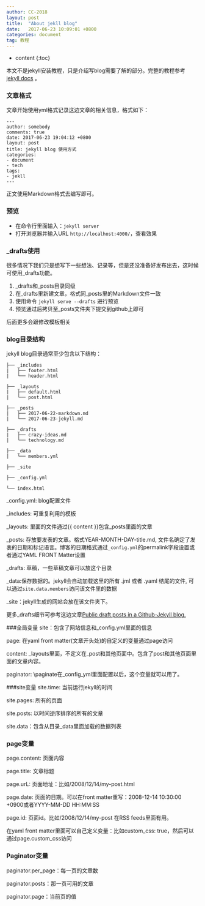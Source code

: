 ```yaml
---
author: CC-2018
layout: post
title:  "About jekll blog"
date:   2017-06-23 10:09:01 +0800
categories: document
tag: 教程
---
```


* content
{:toc}

本文不是jekyll安装教程，只是介绍写blog需要了解的部分。完整的教程参考 [jekyll docs](http://jekyllrb.com/docs/home/) 。

### 文章格式

文章开始使用yml格式记录这边文章的相关信息，格式如下：

    ---
    author: somebody
    comments: true
    date: 2017-06-23 19:04:12 +0800
    layout: post
    title: jekyll blog 使用方式
    categories:
    - document
    - tech
    tags:
    - jekll
    ---

正文使用Markdown格式去编写即可。

### 预览

+ 在命令行里面输入：`jekyll server`
+ 打开浏览器并输入URL `http://localhost:4000/`，查看效果


### \_drafts使用
很多情况下我们只是想写下一些想法、记录等，但是还没准备好发布出去，这时候可使用\_drafts功能。

1. \_drafts和\_posts目录同级
2. 在\_drafts里新建文章，格式同\_posts里的Markdown文件一致
3. 使用命令 `jekyll serve --drafts` 进行预览
4. 预览通过后拷贝至\_posts文件夹下提交到github上即可

后面更多会跟修改模板相关
### blog目录结构
jekyll blog目录通常至少包含以下结构：

    ├── _includes  
    |   ├── footer.html  
    |   └── header.html

    ├── _layouts  
    |   ├── default.html  
    |   └── post.html

    ├── _posts  
    |   ├── 2017-06-22-markdown.md  
    |   └── 2017-06-23-jekyll.md

    ├── _drafts  
    |   ├── crazy-ideas.md  
    |   └── technology.md

    ├── _data
    |   └── members.yml

    ├── _site

    ├── _config.yml

    └── index.html

\_config.yml: blog配置文件

\_includes: 可重复利用的模板

\_layouts: 里面的文件通过\{\{ content \}\}包含\_posts里面的文章

\_posts: 存放要发表的文章。格式YEAR-MONTH-DAY-title.md, 文件名确定了发表的日期和标记语言。博客的日期格式通过`_config.yml`的permalink字段设置或者通过YAML FRONT Matter设置

\_drafts: 草稿，一些草稿文章可以放这个目录

\_data:保存数据的。jekyll会自动加载这里的所有 .jml 或者 .yaml 结尾的文件, 可以通过`site.data.members`访问该文件里的数据

\_site：jekyll生成的网站会放在该文件夹下。

更多\_drafts细节可参考这边文章[Public draft posts in a Github-Jekyll blog.](http://hamishwillee.github.io/2014/06/11/public-drafts-in-jekyll/)


###全局变量
site：包含了网站信息和\_config.yml里面的信息

page: 在yaml front matter(文章开头处)的自定义的变量通过page访问

content: \_layouts里面，不定义在\_post和其他页面中。包含了post和其他页面里面的文章内容。

paginator: \paginate在_config_yml里面配置以后，这个变量就可以用了。

###site变量
site.time: 当前运行jekyll的时间

site.pages: 所有的页面

site.posts: 以时间逆序排序的所有的文章

site.data：包含从目录_data里面加载的数据列表

### page变量
page.content: 页面内容

page.title: 文章标题

page.urL: 页面地址：比如/2008/12/14/my-post.html

page.date: 页面的日期。可以在front matter重写：2008-12-14 10:30:00 +0900或者YYYY-MM-DD HH:MM:SS

page.id: 页面id。比如/2008/12/14/my-post 在RSS feeds里面有用。

在yaml front matter里面可以自己定义变量：比如custom_css: true，然后可以通过page.custom_css访问

### Paginator变量
paginator.per_page：每一页的文章数

paginator.posts：那一页可用的文章

paginator.page：当前页的值
